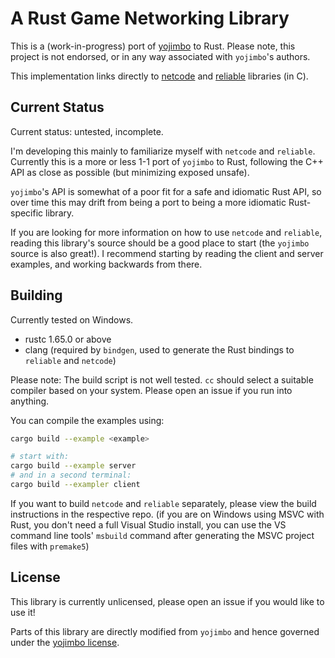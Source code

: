 # A Rust Game Networking Library

This is a (work-in-progress) port of [yojimbo](https://github.com/networkprotocol/yojimbo) to Rust. Please note, this project is not endorsed, or in any way associated with `yojimbo`'s authors.

This implementation links directly to [netcode](https://github.com/networkprotocol/netcode) and [reliable](https://github.com/networkprotocol/reliable) libraries (in C).

## Current Status

Current status: untested, incomplete.

I'm developing this mainly to familiarize myself with `netcode` and `reliable`. Currently this is a more or less 1-1 port of `yojimbo` to Rust, following the C++ API as close as possible (but minimizing exposed unsafe).

`yojimbo`'s API is somewhat of a poor fit for a safe and idiomatic Rust API, so over time this may drift from being a port to being a more idiomatic Rust-specific library.

If you are looking for more information on how to use `netcode` and `reliable`, reading this library's source should be a good place to start (the `yojimbo` source is also great!). I recommend starting by reading the client and server examples, and working backwards from there.

## Building

Currently tested on Windows.

 - rustc 1.65.0 or above
 - clang (required by `bindgen`, used to generate the Rust bindings to `reliable` and `netcode`)

Please note: The build script is not well tested. `cc` should select a suitable compiler based on your system. Please open an issue if you run into anything.

You can compile the examples using:

```sh
cargo build --example <example>

# start with:
cargo build --example server
# and in a second terminal:
cargo build --exampler client
```

If you want to build `netcode` and `reliable` separately, please view the build instructions in the respective repo. (if you are on Windows using MSVC with Rust, you don't need a full Visual Studio install, you can use the VS command line tools' `msbuild` command after generating the MSVC project files with `premake5`)

## License

This library is currently unlicensed, please open an issue if you would like to use it!

Parts of this library are directly modified from `yojimbo` and hence governed under the [yojimbo license](https://github.com/networkprotocol/yojimbo/blob/master/LICENCE).